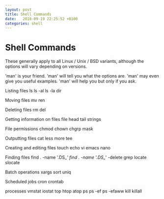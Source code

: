 ```yaml
---
layout: post
title: Shell Commands
date:   2018-09-19 22:25:52 +0100
categories: shell
---
```

Shell Commands
==============

These generally apply to all Linux / Unix / BSD variants, although the
options will vary depending on versions.

'man' is your friend. 'man' will tell you what the options are. 'man'
may even give you useful examples. 'man' will help you but only if you
ask.

Listing files
    ls
    ls -al
    ls -la
    dir

Moving files
    mv
    ren

Deleting files
    rm
    del

Getting information on files
    file
    head
    tail
    strings

File permissions
    chmod
    chown
    chgrp
    mask

Outputting files
    cat
    less
    more
    tee

Creating and editing files
    touch
    echo
    vi
    emacs
    nano


Finding files
    find . -name '.DS_*'
    find . -name '.DS_*' -delete
    grep
    locate
    slocate


Batch operations 
    xargs
    sort
    uniq

Scheduled jobs
    cron
    crontab


processes
    vmstat
    iostat
    top
    htop
    atop
    ps
    ps -ef
    ps -efaww
    kill
    killall
